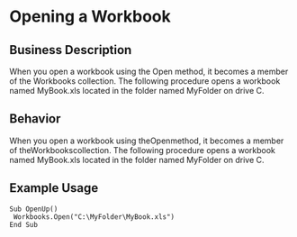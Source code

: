 # Opening a Workbook

## Business Description
When you open a workbook using the Open method, it becomes a member of the Workbooks collection. The following procedure opens a workbook named MyBook.xls located in the folder named MyFolder on drive C.

## Behavior
When you open a workbook using theOpenmethod, it becomes a member of theWorkbookscollection. The following procedure opens a workbook named MyBook.xls located in the folder named MyFolder on drive C.

## Example Usage
```vba
Sub OpenUp() 
 Workbooks.Open("C:\MyFolder\MyBook.xls") 
End Sub
```